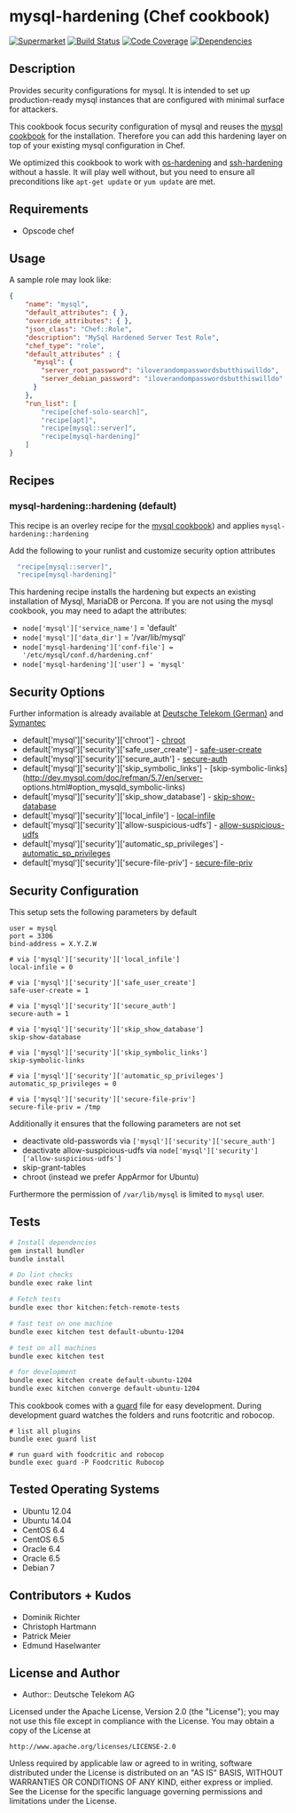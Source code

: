 # mysql-hardening (Chef cookbook)

[![Supermarket](http://img.shields.io/cookbook/v/mysql-hardening.svg)][1]
[![Build Status](http://img.shields.io/travis/hardening-io/chef-mysql-hardening.svg)][2]
[![Code Coverage](http://img.shields.io/coveralls/hardening-io/chef-mysql-hardening.svg)][3]
[![Dependencies](http://img.shields.io/gemnasium/hardening-io/#{proj_name}.svg)][4]

## Description

Provides security configurations for mysql. It is intended to set up production-ready mysql instances that are configured with minimal surface for attackers.

This cookbook focus security configuration of mysql and reuses the [mysql cookbook](https://github.com/opscode-cookbooks/mysql) for the installation. Therefore you can add this hardening layer on top of your existing mysql configuration in Chef.

We optimized this cookbook to work with [os-hardening](https://github.com/TelekomLabs/chef-os-hardening) and [ssh-hardening](https://github.com/TelekomLabs/chef-ssh-hardening) without a hassle. It will play well without, but you need to ensure all preconditions like `apt-get update` or `yum update` are met.

## Requirements

* Opscode chef

## Usage

A sample role may look like:

```json
{
    "name": "mysql",
    "default_attributes": { },
    "override_attributes": { },
    "json_class": "Chef::Role",
    "description": "MySql Hardened Server Test Role",
    "chef_type": "role",
    "default_attributes" : {
      "mysql": {
        "server_root_password": "iloverandompasswordsbutthiswilldo",
        "server_debian_password": "iloverandompasswordsbutthiswilldo"
      }
    },
    "run_list": [
        "recipe[chef-solo-search]",
        "recipe[apt]",
        "recipe[mysql::server]",
        "recipe[mysql-hardening]"
    ]
}
```

## Recipes

### mysql-hardening::hardening (default)

This recipe is an overley recipe for the [mysql cookbook](https://github.com/opscode-cookbooks/mysql)) and applies `mysql-hardening::hardening`

Add the following to your runlist and customize security option attributes

```bash
  "recipe[mysql::server]",
  "recipe[mysql-hardening]"
```

This hardening recipe installs the hardening but expects an existing installation of Mysql, MariaDB or Percona. If you are not using the mysql cookbook, you may need to adapt the attributes:

- `node['mysql']['service_name']` = 'default'
- `node['mysql']['data_dir']` = '/var/lib/mysql'
- `node['mysql-hardening']['conf-file'] = '/etc/mysql/conf.d/hardening.cnf'` 
- `node['mysql-hardening']['user'] = 'mysql'`

## Security Options

Further information is already available at [Deutsche Telekom (German)](http://www.telekom.com/static/-/155996/7/technische-sicherheitsanforderungen-si) and [Symantec](http://www.symantec.com/connect/articles/securing-mysql-step-step) 

 * default['mysql']['security']['chroot'] - [chroot](http://dev.mysql.com/doc/refman/5.7/en/server-options.html#option_mysqld_chroot)
 * default['mysql']['security']['safe_user_create'] - [safe-user-create](http://dev.mysql.com/doc/refman/5.7/en/server-options.html#option_mysqld_safe-user-create)
 * default['mysql']['security']['secure_auth'] - [secure-auth](http://dev.mysql.com/doc/refman/5.7/en/server-options.html#option_mysqld_secure-auth)
 * default['mysql']['security']['skip_symbolic_links'] - [skip-symbolic-links](http://dev.mysql.com/doc/refman/5.7/en/server-
    options.html#option_mysqld_symbolic-links)
 * default['mysql']['security']['skip_show_database'] - [skip-show-database](http://dev.mysql.com/doc/refman/5.7/en/server-options.html#option_mysqld_skip-show-database)
 * default['mysql']['security']['local_infile'] - [local-infile](http://dev.mysql.com/doc/refman/5.7/en/server-system-variables.html#sysvar_local_infile)
 * default['mysql']['security']['allow-suspicious-udfs'] - [allow-suspicious-udfs](https://dev.mysql.com/doc/refman/5.7/en/server-options.html#option_mysqld_allow-suspicious-udfs)
 * default['mysql']['security']['automatic_sp_privileges'] - [automatic_sp_privileges](https://dev.mysql.com/doc/refman/5.7/en/server-system-variables.html#sysvar_automatic_sp_privileges)
 * default['mysql']['security']['secure-file-priv'] - [secure-file-priv](https://dev.mysql.com/doc/refman/5.7/en/server-options.html#option_mysqld_secure-file-priv)

## Security Configuration

This setup sets the following parameters by default

    user = mysql
    port = 3306
    bind-address = X.Y.Z.W

    # via ['mysql']['security']['local_infile']
    local-infile = 0

    # via ['mysql']['security']['safe_user_create']
    safe-user-create = 1

    # via ['mysql']['security']['secure_auth']
    secure-auth = 1

    # via ['mysql']['security']['skip_show_database']
    skip-show-database

    # via ['mysql']['security']['skip_symbolic_links']
    skip-symbolic-links

    # via ['mysql']['security']['automatic_sp_privileges']
    automatic_sp_privileges = 0

    # via ['mysql']['security']['secure-file-priv']
    secure-file-priv = /tmp


Additionally it ensures that the following parameters are not set

 * deactivate old-passwords via `['mysql']['security']['secure_auth']`
 * deactivate allow-suspicious-udfs via `node['mysql']['security']['allow-suspicious-udfs']`
 * skip-grant-tables
 * chroot (instead we prefer AppArmor for Ubuntu)

Furthermore the permission of `/var/lib/mysql` is limited to `mysql` user.

## Tests

```bash
# Install dependencies
gem install bundler
bundle install

# Do lint checks
bundle exec rake lint

# Fetch tests
bundle exec thor kitchen:fetch-remote-tests

# fast test on one machine
bundle exec kitchen test default-ubuntu-1204

# test on all machines
bundle exec kitchen test

# for development
bundle exec kitchen create default-ubuntu-1204
bundle exec kitchen converge default-ubuntu-1204
```

This cookbook comes with a [guard](https://github.com/guard/guard) file for easy development. During development guard watches the folders and runs footcritic and robocop.

```
# list all plugins
bundle exec guard list

# run guard with foodcritic and robocop
bundle exec guard -P Foodcritic Rubocop
```

## Tested Operating Systems

* Ubuntu 12.04
* Ubuntu 14.04
* CentOS 6.4
* CentOS 6.5
* Oracle 6.4
* Oracle 6.5
* Debian 7

## Contributors + Kudos

* Dominik Richter
* Christoph Hartmann
* Patrick Meier
* Edmund Haselwanter

## License and Author

* Author:: Deutsche Telekom AG

Licensed under the Apache License, Version 2.0 (the "License");
you may not use this file except in compliance with the License.
You may obtain a copy of the License at

    http://www.apache.org/licenses/LICENSE-2.0

Unless required by applicable law or agreed to in writing, software
distributed under the License is distributed on an "AS IS" BASIS,
WITHOUT WARRANTIES OR CONDITIONS OF ANY KIND, either express or implied.
See the License for the specific language governing permissions and
limitations under the License.

[1]: https://supermarket.getchef.com/cookbooks/mysql-hardening
[2]: http://travis-ci.org/TelekomLabs/chef-mysql-hardening
[3]: https://coveralls.io/r/TelekomLabs/chef-mysql-hardening
[4]: https://gemnasium.com/TelekomLabs/chef-mysql-hardening
